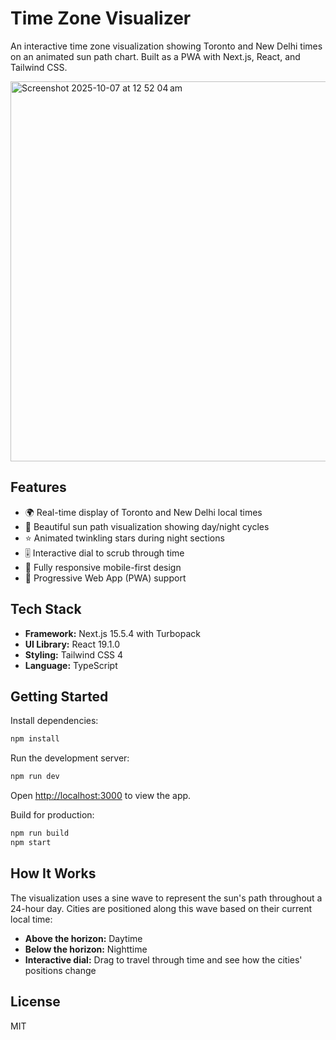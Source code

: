 # Time Zone Visualizer

An interactive time zone visualization showing Toronto and New Delhi times on an animated sun path chart. Built as a PWA with Next.js, React, and Tailwind CSS.

<img width="773" height="608" alt="Screenshot 2025-10-07 at 12 52 04 am" src="https://github.com/user-attachments/assets/8e722655-3259-4fce-9687-fde337653541" />


## Features

- 🌍 Real-time display of Toronto and New Delhi local times
- 🌅 Beautiful sun path visualization showing day/night cycles
- ⭐ Animated twinkling stars during night sections
- 🎚️ Interactive dial to scrub through time
- 📱 Fully responsive mobile-first design
- 🔄 Progressive Web App (PWA) support

## Tech Stack

- **Framework:** Next.js 15.5.4 with Turbopack
- **UI Library:** React 19.1.0
- **Styling:** Tailwind CSS 4
- **Language:** TypeScript

## Getting Started

Install dependencies:

```bash
npm install
```

Run the development server:

```bash
npm run dev
```

Open [http://localhost:3000](http://localhost:3000) to view the app.

Build for production:

```bash
npm run build
npm start
```

## How It Works

The visualization uses a sine wave to represent the sun's path throughout a 24-hour day. Cities are positioned along this wave based on their current local time:

- **Above the horizon:** Daytime
- **Below the horizon:** Nighttime
- **Interactive dial:** Drag to travel through time and see how the cities' positions change

## License

MIT
